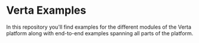 # Verta Examples

In this repository you'll find examples for the different modules of the Verta platform along with end-to-end examples spanning all parts of the platform.
